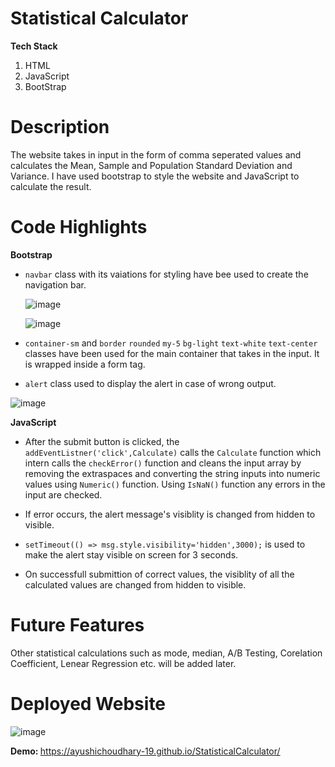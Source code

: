 # Statistical Calculator
<b>Tech Stack </b>
1. HTML
2. JavaScript
3. BootStrap

# Description
The website takes in input in the form of comma seperated values and calculates the Mean, Sample and Population Standard Deviation and Variance. I have used bootstrap to style the website and JavaScript to calculate the result. 

# Code Highlights
<b>Bootstrap</b>

  - `navbar` class with its vaiations for styling have bee used to create the navigation bar.
   
    ![image](https://user-images.githubusercontent.com/73214455/179920239-e8daf83f-4356-44fd-8e3b-ff7b77a26be6.png)
   
   
    ![image](https://user-images.githubusercontent.com/73214455/179927038-c6d273df-5355-4021-8586-142037331ffe.png)

   - `container-sm` and `border` `rounded` `my-5` `bg-light` `text-white` `text-center` classes have been used for the main container that takes in the input. It is wrapped inside a form tag.
  
   - `alert` class used to display the alert in case of wrong output.
   
 ![image](https://user-images.githubusercontent.com/73214455/179921964-5003764e-75a5-4755-b74b-41138be7b7ab.png)


<b>JavaScript</b>
    
   - After the submit button is clicked, the `addEventListner('click',Calculate)` calls the `Calculate` function which intern calls the `checkError()` function and cleans the input array by removing the extraspaces and converting the string inputs into numeric values using `Numeric()` function. Using `IsNaN()` function any errors in the input are checked.
    
   - If error occurs, the alert message's visiblity is changed from hidden to visible.
    
   - `setTimeout(() => msg.style.visibility='hidden',3000);` is used to make the alert stay visible on screen for 3 seconds.
    
   - On successfull submittion of correct values, the visiblity of all the calculated values are changed from hidden to visible.
    
# Future Features
Other statistical calculations such as mode, median, A/B Testing, Corelation Coefficient, Lenear Regression etc. will be added later.

# Deployed Website
![image](https://user-images.githubusercontent.com/73214455/179927360-9e50feb4-aed0-44aa-ad50-9f1272f23a93.png)

<b>Demo: </b> https://ayushichoudhary-19.github.io/StatisticalCalculator/
